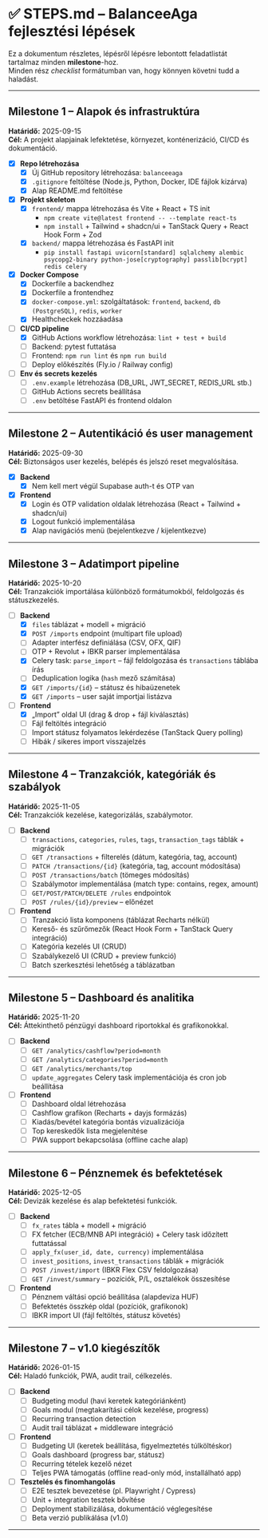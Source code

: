 # ✅ STEPS.md – BalanceeAga fejlesztési lépések

Ez a dokumentum részletes, lépésről lépésre lebontott feladatlistát tartalmaz minden **milestone**-hoz.  
Minden rész *checklist* formátumban van, hogy könnyen követni tudd a haladást.

---

## Milestone 1 – Alapok és infrastruktúra  
**Határidő:** 2025-09-15  
**Cél:** A projekt alapjainak lefektetése, környezet, konténerizáció, CI/CD és dokumentáció.

- [x] **Repo létrehozása**
  - [x] Új GitHub repository létrehozása: `balanceeaga`
  - [x] `.gitignore` feltöltése (Node.js, Python, Docker, IDE fájlok kizárva)
  - [x] Alap README.md feltöltése

- [x] **Projekt skeleton**
  - [x] `frontend/` mappa létrehozása és Vite + React + TS init  
    - `npm create vite@latest frontend -- --template react-ts`
    - `npm install` + Tailwind + shadcn/ui + TanStack Query + React Hook Form + Zod
  - [x] `backend/` mappa létrehozása és FastAPI init  
    - `pip install fastapi uvicorn[standard] sqlalchemy alembic psycopg2-binary python-jose[cryptography] passlib[bcrypt] redis celery`

- [x] **Docker Compose**
  - [x] Dockerfile a backendhez  
  - [x] Dockerfile a frontendhez  
  - [x] `docker-compose.yml`: szolgáltatások: `frontend`, `backend`, `db (PostgreSQL)`, `redis`, `worker`
  - [x] Healthcheckek hozzáadása  

- [ ] **CI/CD pipeline**
  - [x] GitHub Actions workflow létrehozása: `lint + test + build`
  - [ ] Backend: pytest futtatása  
  - [ ] Frontend: `npm run lint` és `npm run build`
  - [ ] Deploy előkészítés (Fly.io / Railway config)

- [ ] **Env és secrets kezelés**
  - [ ] `.env.example` létrehozása (DB_URL, JWT_SECRET, REDIS_URL stb.)  
  - [ ] GitHub Actions secrets beállítása  
  - [ ] `.env` betöltése FastAPI és frontend oldalon  

---

## Milestone 2 – Autentikáció és user management  
**Határidő:** 2025-09-30  
**Cél:** Biztonságos user kezelés, belépés és jelszó reset megvalósítása.

- [x] **Backend**
  - [x] Nem kell mert végül Supabase auth-t és OTP van

- [x] **Frontend**
  - [x] Login és OTP validation oldalak létrehozása (React + Tailwind + shadcn/ui)
  - [x] Logout funkció implementálása  
  - [x] Alap navigációs menü (bejelentkezve / kijelentkezve)  

---

## Milestone 3 – Adatimport pipeline  
**Határidő:** 2025-10-20  
**Cél:** Tranzakciók importálása különböző formátumokból, feldolgozás és státuszkezelés.

- [ ] **Backend**
  - [x] `files` táblázat + modell + migráció  
  - [x] `POST /imports` endpoint (multipart file upload)  
  - [ ] Adapter interfész definiálása (CSV, OFX, QIF)  
  - [ ] OTP + Revolut + IBKR parser implementálása  
  - [x] Celery task: `parse_import` – fájl feldolgozása és `transactions` táblába írás  
  - [ ] Deduplication logika (`hash` mező számítása)  
  - [x] `GET /imports/{id}` – státusz és hibaüzenetek  
  - [x] `GET /imports` – user saját importjai listázva  

- [ ] **Frontend**
  - [x] „Import” oldal UI (drag & drop + fájl kiválasztás)  
  - [ ] Fájl feltöltés integráció  
  - [ ] Import státusz folyamatos lekérdezése (TanStack Query polling)  
  - [ ] Hibák / sikeres import visszajelzés  

---

## Milestone 4 – Tranzakciók, kategóriák és szabályok  
**Határidő:** 2025-11-05  
**Cél:** Tranzakciók kezelése, kategorizálás, szabálymotor.

- [ ] **Backend**
  - [ ] `transactions`, `categories`, `rules`, `tags`, `transaction_tags` táblák + migrációk  
  - [ ] `GET /transactions` + filterelés (dátum, kategória, tag, account)  
  - [ ] `PATCH /transactions/{id}` (kategória, tag, account módosítása)  
  - [ ] `POST /transactions/batch` (tömeges módosítás)  
  - [ ] Szabálymotor implementálása (match type: contains, regex, amount)  
  - [ ] `GET/POST/PATCH/DELETE /rules` endpointok  
  - [ ] `POST /rules/{id}/preview` – előnézet  

- [ ] **Frontend**
  - [ ] Tranzakció lista komponens (táblázat Recharts nélkül)  
  - [ ] Kereső- és szűrőmezők (React Hook Form + TanStack Query integráció)  
  - [ ] Kategória kezelés UI (CRUD)  
  - [ ] Szabálykezelő UI (CRUD + preview funkció)  
  - [ ] Batch szerkesztési lehetőség a táblázatban  

---

## Milestone 5 – Dashboard és analitika  
**Határidő:** 2025-11-20  
**Cél:** Áttekinthető pénzügyi dashboard riportokkal és grafikonokkal.

- [ ] **Backend**
  - [ ] `GET /analytics/cashflow?period=month`  
  - [ ] `GET /analytics/categories?period=month`  
  - [ ] `GET /analytics/merchants/top`  
  - [ ] `update_aggregates` Celery task implementációja és cron job beállítása  

- [ ] **Frontend**
  - [ ] Dashboard oldal létrehozása  
  - [ ] Cashflow grafikon (Recharts + dayjs formázás)  
  - [ ] Kiadás/bevétel kategória bontás vizualizációja  
  - [ ] Top kereskedők lista megjelenítése  
  - [ ] PWA support bekapcsolása (offline cache alap)  

---

## Milestone 6 – Pénznemek és befektetések  
**Határidő:** 2025-12-05  
**Cél:** Devizák kezelése és alap befektetési funkciók.

- [ ] **Backend**
  - [ ] `fx_rates` tábla + modell + migráció  
  - [ ] FX fetcher (ECB/MNB API integráció) + Celery task időzített futtatással  
  - [ ] `apply_fx(user_id, date, currency)` implementálása  
  - [ ] `invest_positions`, `invest_transactions` táblák + migrációk  
  - [ ] `POST /invest/import` (IBKR Flex CSV feldolgozása)  
  - [ ] `GET /invest/summary` – pozíciók, P/L, osztalékok összesítése  

- [ ] **Frontend**
  - [ ] Pénznem váltási opció beállítása (alapdeviza HUF)  
  - [ ] Befektetés összkép oldal (pozíciók, grafikonok)  
  - [ ] IBKR import UI (fájl feltöltés, státusz követés)  

---

## Milestone 7 – v1.0 kiegészítők  
**Határidő:** 2026-01-15  
**Cél:** Haladó funkciók, PWA, audit trail, célkezelés.

- [ ] **Backend**
  - [ ] Budgeting modul (havi keretek kategóriánként)  
  - [ ] Goals modul (megtakarítási célok kezelése, progress)  
  - [ ] Recurring transaction detection  
  - [ ] Audit trail táblázat + middleware integráció  

- [ ] **Frontend**
  - [ ] Budgeting UI (keretek beállítása, figyelmeztetés túlköltéskor)  
  - [ ] Goals dashboard (progress bar, státusz)  
  - [ ] Recurring tételek kezelő nézet  
  - [ ] Teljes PWA támogatás (offline read-only mód, installálható app)  

- [ ] **Tesztelés és finomhangolás**
  - [ ] E2E tesztek bevezetése (pl. Playwright / Cypress)  
  - [ ] Unit + integration tesztek bővítése  
  - [ ] Deployment stabilizálása, dokumentáció véglegesítése  
  - [ ] Beta verzió publikálása (v1.0)  

---
